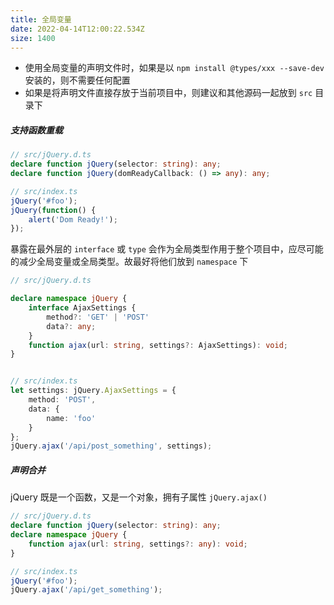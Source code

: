 ```yaml
---
title: 全局变量
date: 2022-04-14T12:00:22.534Z
size: 1400
---
```

- 使用全局变量的声明文件时，如果是以 `npm install @types/xxx --save-dev` 安装的，则不需要任何配置
- 如果是将声明文件直接存放于当前项目中，则建议和其他源码一起放到 `src` 目录下

##### 支持函数重载

```typescript
// src/jQuery.d.ts
declare function jQuery(selector: string): any;
declare function jQuery(domReadyCallback: () => any): any;

// src/index.ts
jQuery('#foo');
jQuery(function() {
    alert('Dom Ready!');
});
```

暴露在最外层的 `interface` 或 `type` 会作为全局类型作用于整个项目中，应尽可能的减少全局变量或全局类型。故最好将他们放到 `namespace` 下

```typescript
// src/jQuery.d.ts

declare namespace jQuery {
    interface AjaxSettings {
        method?: 'GET' | 'POST'
        data?: any;
    }
    function ajax(url: string, settings?: AjaxSettings): void;
}


// src/index.ts
let settings: jQuery.AjaxSettings = {
    method: 'POST',
    data: {
        name: 'foo'
    }
};
jQuery.ajax('/api/post_something', settings);
```

##### 声明合并

 jQuery 既是一个函数，又是一个对象，拥有子属性 `jQuery.ajax()`

```typescript
// src/jQuery.d.ts
declare function jQuery(selector: string): any;
declare namespace jQuery {
    function ajax(url: string, settings?: any): void;
}

// src/index.ts
jQuery('#foo');
jQuery.ajax('/api/get_something');
```

